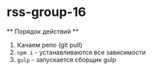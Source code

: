 # rss-group-16
** Порядок действий **
1. Качаем репо (git pull)
2. `npm i` - устанавливаются все зависимости
3. `gulp` - запускается сборщик gulp